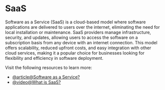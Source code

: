 # SaaS

Software as a Service (SaaS) is a cloud-based model where software applications are delivered to users over the internet, eliminating the need for local installation or maintenance. SaaS providers manage infrastructure, security, and updates, allowing users to access the software on a subscription basis from any device with an internet connection. This model offers scalability, reduced upfront costs, and easy integration with other cloud services, making it a popular choice for businesses looking for flexibility and efficiency in software deployment.

Visit the following resources to learn more:

- [@article@Software as a Service?](https://azure.microsoft.com/en-us/resources/cloud-computing-dictionary/what-is-saas)
- [@video@What is SaaS?](https://www.youtube.com/watch?v=UEHdYNXiIUU)